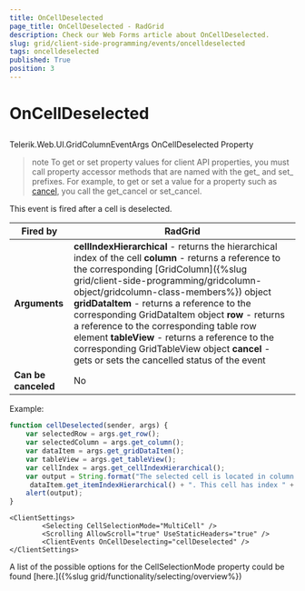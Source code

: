 ```yaml
---
title: OnCellDeselected
page_title: OnCellDeselected - RadGrid
description: Check our Web Forms article about OnCellDeselected.
slug: grid/client-side-programming/events/oncelldeselected
tags: oncelldeselected
published: True
position: 3
---
```


# OnCellDeselected



## 

Telerik.Web.UI.GridColumnEventArgs OnCellDeselected Property

>note To get or set property values for client API properties, you must call property accessor methods that are named with the get_ and set_ prefixes. For example, to get or set a value for a property such as [cancel](https://msdn.microsoft.com/en-us/library/bb310859.aspx), you call the get_cancel or set_cancel.
>


This event is fired after a cell is deselected.


|  **Fired by**  | RadGrid |
| ------ | ------ |
| **Arguments** | **cellIndexHierarchical** - returns the hierarchical index of the cell **column** - returns a reference to the corresponding [GridColumn]({%slug grid/client-side-programming/gridcolumn-object/gridcolumn-class-members%}) object **gridDataItem** - returns a reference to the corresponding GridDataItem object **row** - returns a reference to the corresponding table row element **tableView** - returns a reference to the corresponding GridTableView object **cancel** - gets or sets the cancelled status of the event|
| **Can be canceled** |No|

Example:

````JavaScript
function cellDeselected(sender, args) {
    var selectedRow = args.get_row();
    var selectedColumn = args.get_column();
    var dataItem = args.get_gridDataItem();
    var tableView = args.get_tableView();
    var cellIndex = args.get_cellIndexHierarchical();            
    var output = String.format("The selected cell is located in column with name: " + selectedColumn.get_uniqueName() + " and in row with index: " +
     dataItem.get_itemIndexHierarchical() + ". This cell has index " + cellIndex + " and it is part from " + tableView.get_name() + ".");
    alert(output);
}
````



````ASP.NET
<ClientSettings>
        <Selecting CellSelectionMode="MultiCell" />
        <Scrolling AllowScroll="true" UseStaticHeaders="true" />
        <ClientEvents OnCellDeselecting="cellDeselected" />
</ClientSettings>
````



A list of the possible options for the CellSelectionMode property could be found [here.]({%slug grid/functionality/selecting/overview%})
